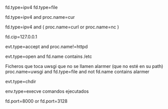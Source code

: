 fd.type=ipv4
fd.type=file

fd.type=ipv4 and proc.name=cur

fd.type=ipv4 and \( proc.name=curl or proc.name=nc \)

fd.cip=127.0.0.1

evt.type=accept and proc.name!=httpd

evt.type=open and fd.name contains /etc

Ficheros que toca uwsgi que no se llamen alarmer (que no esté en su path)
proc.name=uwsgi and fd.type=file and not fd.name contains alarmer

evt.type=chdir

env.type=execve
  comandos ejecutados

fd.port=8000 or fd.port=3128


